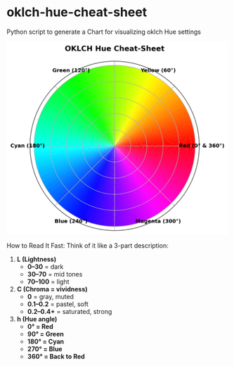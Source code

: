 # oklch-hue-cheat-sheet
Python script to generate a Chart for visualizing oklch Hue settings

![Hue_Wheel](oklch_hue_wheel.png)


How to Read It Fast: Think of it like a 3-part description:
1. **L (Lightness)**
	- **0–30** = dark
	- **30–70** = mid tones
	- **70–100** = light
2. **C (Chroma = vividness)**
	- **0** = gray, muted
	- **0.1–0.2** = pastel, soft
	- **0.2–0.4+** = saturated, strong
3. **h (Hue angle)**
	- **0° = Red**
	- **90° = Green**
	- **180° = Cyan**
	- **270° = Blue**
	- **360° = Back to Red**

